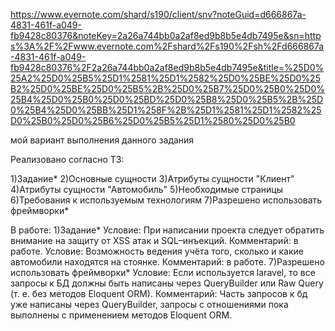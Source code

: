 https://www.evernote.com/shard/s190/client/snv?noteGuid=d666867a-4831-461f-a049-fb9428c80376&noteKey=2a26a744bb0a2af8ed9b8b5e4db7495e&sn=https%3A%2F%2Fwww.evernote.com%2Fshard%2Fs190%2Fsh%2Fd666867a-4831-461f-a049-fb9428c80376%2F2a26a744bb0a2af8ed9b8b5e4db7495e&title=%25D0%25A2%25D0%25B5%25D1%2581%25D1%2582%25D0%25BE%25D0%25B2%25D0%25BE%25D0%25B5%2B%25D0%25B7%25D0%25B0%25D0%25B4%25D0%25B0%25D0%25BD%25D0%25B8%25D0%25B5%2B%25D0%25B4%25D0%25BB%25D1%258F%2B%25D1%2581%25D1%2582%25D0%25B0%25D0%25B6%25D0%25B5%25D1%2580%25D0%25B0

мой вариант выполнения данного задания

Реализовано согласно ТЗ:

1)Задание*
2)Основные сущности
3)Атрибуты сущности "Клиент" 
4)Атрибуты сущности "Автомобиль"
5)Необходимые страницы
6)Требования к используемым технологиям
7)Разрешено использовать фреймворки*

В работе:
1)Задание*
Условие: При написании проекта следует обратить внимание на защиту от XSS атак и SQL–инъекций.
Комментарий: в работе.
Условие: Возможность ведения учёта того, сколько и какие автомобили находятся на стоянке.
Комментарий: в работе.
7)Разрешено использовать фреймворки*
Условие: Если используется laravel, то все запросы к БД должны быть написаны через QueryBuilder или Raw Query (т. е. без методов Eloquent ORM).
Комментарий: Часть запросов к бд уже написаны через QueryBuilder, запросы с отношениями пока выполнены с применением методов Eloquent ORM.

